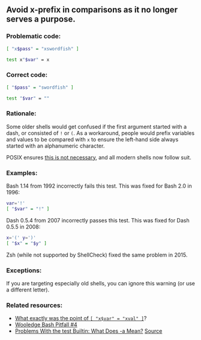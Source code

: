 ## Avoid x-prefix in comparisons as it no longer serves a purpose.

### Problematic code:

```sh
[ "x$pass" = "xswordfish" ]

test x"$var" = x 
```

### Correct code:

```sh
[ "$pass" = "swordfish" ] 

test "$var" = ""
```

### Rationale:

Some older shells would get confused if the first argument started with a dash, or consisted of `!` or `(`. As a workaround, people would prefix variables and values to be compared with `x` to ensure the left-hand side always started with an alphanumeric character.

POSIX ensures [this is not necessary](https://pubs.opengroup.org/onlinepubs/9699919799/utilities/test.html), and all modern shells now follow suit.

### Examples:

Bash 1.14 from 1992 incorrectly fails this test. This was fixed for Bash 2.0 in 1996:

```sh
var='!'
[ "$var" = "!" ]
```

Dash 0.5.4 from 2007 incorrectly passes this test. This was fixed for Dash 0.5.5 in 2008: 

```sh
x='(' y=')'
[ "$x" = "$y" ]
```

Zsh (while not supported by ShellCheck) fixed the same problem in 2015.

### Exceptions:

If you are targeting especially old shells, you can ignore this warning (or use a different letter).

### Related resources:

* [What exactly was the point of `[ "x$var" = "xval" ]`](https://www.vidarholen.net/contents/blog/?p=1035)?
* [Wooledge Bash Pitfall #4](https://mywiki.wooledge.org/BashPitfalls#A.5B_.24foo_.3D_.22bar.22_.5D)
* [Problems With the test Builtin: What Does -a Mean?](http://www.oilshell.org/blog/2017/08/31.html)
[Source](https://github.com/koalaman/shellcheck/wiki/SC2268)

